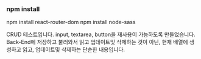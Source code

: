 ### npm install
npm install react-router-dom
npm install node-sass

CRUD 테스트입니다.
input, textarea, button을 재사용이 가능하도록 만들었습니다.
Back-End에 저장하고 불러와서 읽고 업데이트및 삭제하는 것이 아닌, 현재 배열에 생성하고 읽고, 업데이트및 삭제하는 단순한 내용입니다.

